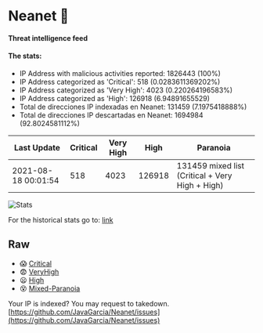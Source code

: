 # Neanet :hocho:
#### Threat intelligence feed
#### The stats:

- IP Address with malicious activities reported: 1826443 (100%)
- IP Address categorized as 'Critical':  518 (0.0283611369202%)
- IP Address categorized as 'Very High':  4023 (0.220264196583%)
- IP Address categorized as 'High':  126918 (6.94891655529)
- Total de direcciones IP indexadas en Neanet:  131459 (7.1975418888%)
- Total de direcciones IP descartadas en Neanet:  1694984 (92.8024581112%)

| Last Update | Critical | Very High | High | Paranoia |
| --- | --- | --- | --- | --- |
| 2021-08-18 00:01:54 | 518 | 4023 | 126918 | 131459 mixed list (Critical + Very High + High)|

![Stats](https://docs.google.com/spreadsheets/d/e/2PACX-1vSnaNMIXVabIpDJjufMlzH7poXnshF3mgd8Is1g9ytUEzVsP5my4Trn8f-xkoLLQ38xpL3HtmUexLo6/pubchart?oid=501124687&format=image)

For the historical stats go to: [link](/stats.csv)
## Raw
- :scream: [Critical](https://raw.githubusercontent.com/JavaGarcia/Neanet/master/blacklists/neanet_critical.txt)
- :fearful: [VeryHigh](https://raw.githubusercontent.com/JavaGarcia/Neanet/master/blacklists/neanet_veryHigh.txtt)
- :frowning: [High](https://raw.githubusercontent.com/JavaGarcia/Neanet/master/blacklists/neanet_high.txt)
- :dizzy_face: [Mixed-Paranoia](https://raw.githubusercontent.com/JavaGarcia/Neanet/master/blacklists/neanet_all.txt)


Your IP is indexed? You may request to takedown. [https://github.com/JavaGarcia/Neanet/issues](https://github.com/JavaGarcia/Neanet/issues)




























































































































































































































































































































































































































































































































































































































































































































































































































































































































































































































































































































































































































































































































































































































































































































































































































































































































































































































































































































































































































































































































































































































































































































































































































































































































































































































































































































































































































































































































































































































































































































































































































































































































































































































































































































































































































































































































































































































































































































































































































































































































































































































































































































































































































































































































































































































































































































































































































































































































































































































































































































































































































































































































































































































































































































































































































































































































































































































































































































































































































































































































































































































































































































































































































































































































































































































































































































































































































































































































































































































































































































































































































































































































































































































































































































































































































































































































































































































































































































































































































































































































































































































































































































































































































